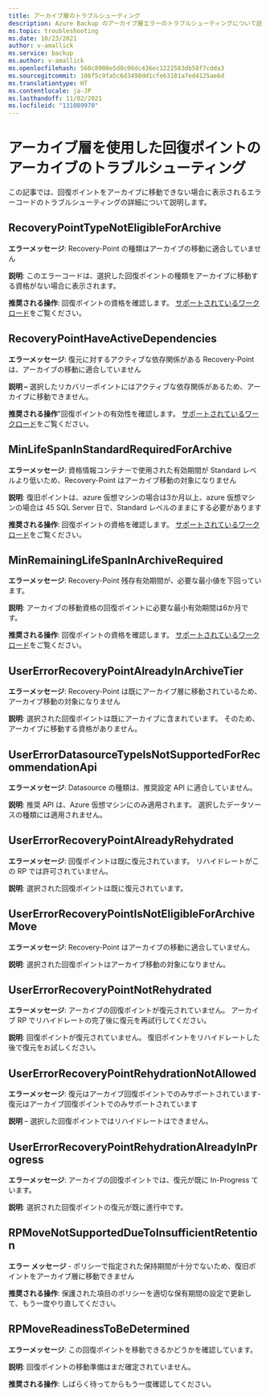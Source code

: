 ```yaml
---
title: アーカイブ層のトラブルシューティング
description: Azure Backup のアーカイブ層エラーのトラブルシューティングについて説明します。
ms.topic: troubleshooting
ms.date: 10/23/2021
author: v-amallick
ms.service: backup
ms.author: v-amallick
ms.openlocfilehash: 560c8900e5d0c06dc436ec1222583db58f7cdda3
ms.sourcegitcommit: 106f5c9fa5c6d3498dd1cfe63181a7ed4125ae6d
ms.translationtype: HT
ms.contentlocale: ja-JP
ms.lasthandoff: 11/02/2021
ms.locfileid: "131089970"
---
```

# <a name="troubleshooting-recovery-point-archive-using-archive-tier"></a>アーカイブ層を使用した回復ポイントのアーカイブのトラブルシューティング

この記事では、回復ポイントをアーカイブに移動できない場合に表示されるエラーコードのトラブルシューティングの詳細について説明します。

## <a name="recoverypointtypenoteligibleforarchive"></a>RecoveryPointTypeNotEligibleForArchive

**エラーメッセージ**: Recovery-Point の種類はアーカイブの移動に適合していません

**説明**: このエラーコードは、選択した回復ポイントの種類をアーカイブに移動する資格がない場合に表示されます。

**推奨される操作**: 回復ポイントの資格を確認します。 [サポートされているワークロード](archive-tier-support.md#supported-workloads)をご覧ください。

## <a name="recoverypointhaveactivedependencies"></a>RecoveryPointHaveActiveDependencies

**エラーメッセージ**: 復元に対するアクティブな依存関係がある Recovery-Point は、アーカイブの移動に適合していません

**説明 –** 選択したリカバリーポイントにはアクティブな依存関係があるため、アーカイブに移動できません。

**推奨される操作**"回復ポイントの有効性を確認します。 [サポートされているワークロード](archive-tier-support.md#supported-workloads)をご覧ください。

## <a name="minlifespaninstandardrequiredforarchive"></a>MinLifeSpanInStandardRequiredForArchive

**エラーメッセージ**: 資格情報コンテナーで使用された有効期間が Standard レベルより低いため、Recovery-Point はアーカイブ移動の対象になりません

**説明**: 復旧ポイントは、azure 仮想マシンの場合は3か月以上、azure 仮想マシンの場合は 45 SQL Server 日で、Standard レベルのままにする必要があります

**推奨される操作**: 回復ポイントの資格を確認します。 [サポートされているワークロード](archive-tier-support.md#supported-workloads)をご覧ください。

## <a name="minremaininglifespaninarchiverequired"></a>MinRemainingLifeSpanInArchiveRequired

**エラーメッセージ**: Recovery-Point 残存有効期間が、必要な最小値を下回っています。

**説明**: アーカイブの移動資格の回復ポイントに必要な最小有効期間は6か月です。

**推奨される操作**: 回復ポイントの資格を確認します。 [サポートされているワークロード](archive-tier-support.md#supported-workloads)をご覧ください。

## <a name="usererrorrecoverypointalreadyinarchivetier"></a>UserErrorRecoveryPointAlreadyInArchiveTier

**エラーメッセージ**: Recovery-Point は既にアーカイブ層に移動されているため、アーカイブ移動の対象になりません

**説明**: 選択された回復ポイントは既にアーカイブに含まれています。 そのため、アーカイブに移動する資格がありません。

## <a name="usererrordatasourcetypeisnotsupportedforrecommendationapi"></a>UserErrorDatasourceTypeIsNotSupportedForRecommendationApi

**エラーメッセージ**: Datasource の種類は、推奨設定 API に適合していません。

**説明**: 推奨 API は、Azure 仮想マシンにのみ適用されます。 選択したデータソースの種類には適用されません。

## <a name="usererrorrecoverypointalreadyrehydrated"></a>UserErrorRecoveryPointAlreadyRehydrated

**エラーメッセージ**: 回復ポイントは既に復元されています。 リハイドレートがこの RP では許可されていません。

**説明**: 選択された回復ポイントは既に復元されています。

## <a name="usererrorrecoverypointisnoteligibleforarchivemove"></a>UserErrorRecoveryPointIsNotEligibleForArchiveMove

**エラーメッセージ**: Recovery-Point はアーカイブの移動に適合していません。

**説明**: 選択された回復ポイントはアーカイブ移動の対象になりません。

## <a name="usererrorrecoverypointnotrehydrated"></a>UserErrorRecoveryPointNotRehydrated

**エラーメッセージ**: アーカイブの回復ポイントが復元されていません。 アーカイブ RP でリハイドレートの完了後に復元を再試行してください。

**説明**: 回復ポイントが復元されていません。 復旧ポイントをリハイドレートした後で復元をお試しください。

## <a name="usererrorrecoverypointrehydrationnotallowed"></a>UserErrorRecoveryPointRehydrationNotAllowed

**エラーメッセージ**: 復元はアーカイブ回復ポイントでのみサポートされています-復元はアーカイブ回復ポイントでのみサポートされています

**説明** – 選択した回復ポイントではリハイドレートはできません。

## <a name="usererrorrecoverypointrehydrationalreadyinprogress"></a>UserErrorRecoveryPointRehydrationAlreadyInProgress

**エラーメッセージ**: アーカイブの回復ポイントでは、復元が既に In-Progress ています。

**説明**: 選択された回復ポイントの復元が既に進行中です。

## <a name="rpmovenotsupportedduetoinsufficientretention"></a>RPMoveNotSupportedDueToInsufficientRetention

**エラー メッセージ** - ポリシーで指定された保持期間が十分でないため、復旧ポイントをアーカイブ層に移動できません

**推奨される操作**: 保護された項目のポリシーを適切な保有期間の設定で更新して、もう一度やり直してください。

## <a name="rpmovereadinesstobedetermined"></a>RPMoveReadinessToBeDetermined

**エラーメッセージ**: この回復ポイントを移動できるかどうかを確認しています。

**説明**: 回復ポイントの移動準備はまだ確定されていません。

**推奨される操作**: しばらく待ってからもう一度確認してください。
